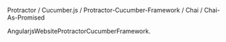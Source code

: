 Protractor / Cucumber.js / Protractor-Cucumber-Framework / Chai / Chai-As-Promised

AngularjsWebsiteProtractorCucumberFramework.
